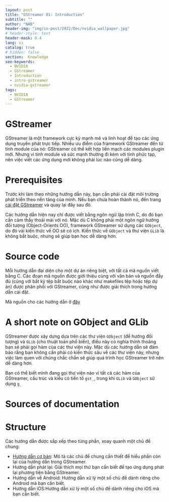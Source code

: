 ```yaml
---
layout: post
title: "GStreamer 01: Introduction"
subtitle: ""
author: "NAB"
header-img: "img/in-post/2022/Dec/nvidia_wallpaper.jpg"
# header-style: text
header-mask: 0.4
lang: vi
catalog: true
# hidden: false
section:  Knowledge
seo-keywords:
  - NVIDIA
  - GStreamer
  - Introduction
  - intro-gstreamer
  - nvidia-gstreamer
tags:
  - NVIDIA 
  - GStreamer
---
```



# GStreamer

GStreamer là một framework cực kỳ mạnh mẽ và linh hoạt để tạo các ứng dụng truyền phát trực tiếp. Nhiều ưu điểm của framework GStreamer đến từ tính module của nó: GStreamer có thể kết hợp liền mạch các modules plugin mới. Nhưng vì tính module và sức mạnh thường đi kèm với tính phức tạp, nên việc viết các ứng dụng mới không phải lúc nào cũng dễ dàng.

# Prerequisites

Trước khi làm theo những hướng dẫn này, bạn cần phải cài đặt môi trường phát triển theo nền tảng của mình. Nếu bạn chưa hoàn thành nó, đến trang [cài đặt GStreamer](https://gstreamer.freedesktop.org/documentation/installing/index.html?gi-language=c) và quay lại đây sau đó.

Các hướng dẫn hiện nay chỉ được viết bằng ngôn ngữ lập trình C, do đó bạn cần cảm thấy thoải mái với nó. Mặc dù C không phải một ngôn ngữ hướng đối tượng (Object-Orients OO), framework GStreamer sử dụng các `GObject`, do đó vài kiến thức về OO sẽ có ích. Kiến thức về `GObject` và thư viện `GLib` là không bắt buộc, nhưng sẽ giúp bạn học dễ dàng hơn.

# Source code

Mỗi hướng dẫn đại diện cho một dự án riêng biệt, với tất cả mã nguồn viết bằng C. Các đoạn mã nguồn được giới thiệu cùng với văn bản và nguồn đầy đủ (cùng với bất kỳ tệp bắt buộc nào khác như makefiles tệp hoặc tệp dự án) được phân phối với GStreamer, cũng như được giải thích trong hướng dẫn cài đặt. 

Mã nguồn cho các hướng dẫn ở [đây](https://gitlab.freedesktop.org/gstreamer/gstreamer-rs/-/tree/master/tutorials/src/bin)

# A short note on GObject and GLib

GStreamer được xây dựng dựa trên các thư viện `GObject` (để hướng đối tượng) và `GLib` (cho thuật toán phổ biến), điều này có nghĩa thỉnh thoảng bạn sẽ phải gọi hàm của các thư viện này. Mặc dù các hướng dẫn sẽ đảm bảo rằng bạn không cần phải có kiến ​​thức sâu về các thư viện này, nhưng việc làm quen với chúng chắc chắn sẽ giúp quá trình học GStreamer trở nên dễ dàng hơn.

Bạn có thể biết mình đang gọi thư viện nào vì tất cả các hàm của GStreamer, cấu trúc và kiểu có tiền tố `gst_`, trong khi `GLib` và `GObject` sử dụng `g_`

# Sources of documentation

# Structure

Các hướng dẫn được sắp xếp theo từng phần, xoay quanh một chủ đề chung:
 
 * [Hướng dẫn cơ bản](): Mô tả các chủ đề chung cần thiết để hiểu phần còn lại của hướng dẫn trong GStreamer.
 * Hướng dẫn phát lại: Giải thích mọi thứ bạn cần biết để tạo ứng dụng phát lại phương tiện bằng GStreamer.
 * Hướng dẫn về Android: Hướng dẫn xử lý một số chủ đề dành riêng cho Android mà bạn cần biết.
 * Hướng dẫn iOS:Hướng dẫn xử lý một số chủ đề dành riêng cho iOS mà bạn cần biết.